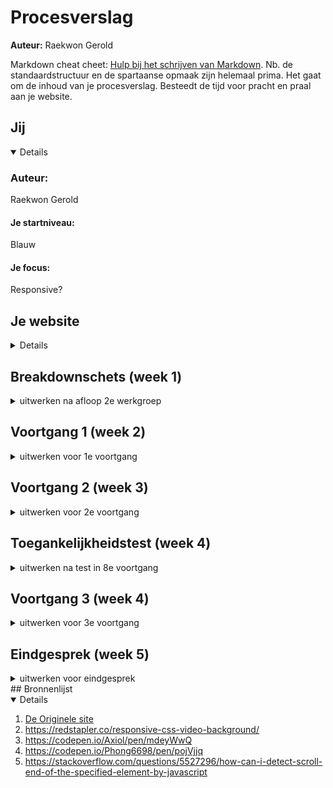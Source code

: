 # Procesverslag
**Auteur:** Raekwon Gerold

Markdown cheat cheet: [Hulp bij het schrijven van Markdown](https://github.com/adam-p/markdown-here/wiki/Markdown-Cheatsheet). Nb. de standaardstructuur en de spartaanse opmaak zijn helemaal prima. Het gaat om de inhoud van je procesverslag. Besteedt de tijd voor pracht en praal aan je website.

## Jij
<details open>

### Auteur:
Raekwon Gerold

#### Je startniveau:
Blauw

#### Je focus:
Responsive?
</details>
 
 ## Je website
<details closed>
 
 ### Je opdracht:
https://playvalorant.com/ en https://playvalorant.com/en-us/agents/

#### Screenshot(s) van de eerste pagina (small screen): 
Home  
<img src="https://i.gyazo.com/d721ef609d03747fcefe94e0b5e294f5.png" width="375px" alt="Valorant Homepage">
<img src="https://i.gyazo.com/c015eabd0d4ef763ff2b1d042e1b5a19.png" width="375px" alt="Valorant Homepage">
<img src="https://i.gyazo.com/710d58b8c04daf49010d843043a5b2bb.png" width="375px" alt="Valorant Homepage">
<img src="https://i.gyazo.com/31a47af035fec6097f60276b36543516.png" width="375px" alt="Valorant Homepage">
<img src="https://i.gyazo.com/e334080399fd67cd50eefe3f37d90d6f.png" width="375px" alt="Valorant Homepage">
<img src="https://i.gyazo.com/9edc7f93c4879339547a910e2ba68b38.png" width="375px" alt="Valorant Homepage">

#### Screenshot(s) van de tweede pagina (small screen):
Agents  
<img src="https://i.gyazo.com/6ff87b8948b761e12b82d37c00634a87.png" width="375px" alt="Valorant Agents">
<img src="https://i.gyazo.com/89aa95a204ed44000070e2611bc31770.png" width="375px" alt="Valorant Agents">
 
</details>
 
 ## Breakdownschets (week 1)

<details closed>
<summary>uitwerken na afloop 2e werkgroep</summary>

### de hele pagina: 
<img src="Opdrachten/Breakdownschets/breakdown1.png" width="375px" alt="homepage">
<img src="Opdrachten/Breakdownschets/breakdown2.png" width="375px" alt="homepage">
<img src="Opdrachten/Breakdownschets/breakdown3.png" width="375px" alt="homepage">
<img src="Opdrachten/Breakdownschets/breakdown4.png" width="375px" alt="homepage">

</details>
 
## Voortgang 1 (week 2)

<details>
<summary>uitwerken voor 1e voortgang</summary>

### Stand van zaken
Ziek Thuis, nog niet veel kunnen doen

</details>
 
## Voortgang 2 (week 3)

<details>
<summary>uitwerken voor 2e voortgang</summary>

### Stand van zaken
Nog steeds ziek thuis

</details>
 
 ## Toegankelijkheidstest (week 4)

<details closed>
<summary>uitwerken na test in 8e voortgang</summary>

(Was nog ziek en werk aan het inhalen deze week)
 
### Bevindingen
Lijst met je bevindingen die in de test naar voren kwamen:


#### Titel eerste bevinding
Hier korte omschrijving (met indien nodig een afbeelding)

Hier een omschrijving van hoe het opgelost kan worden (met indien nodig een afbeelding)


#### Titel tweede bevinding. 
Hier korte omschrijving (met indien nodig een afbeelding)

Hier een omschrijving van hoe het opgelost kan worden (met indien nodig een afbeelding)


#### Titel volgende bevinding. 
Hier korte omschrijving (met indien nodig een afbeelding)

Hier een omschrijving van hoe het opgelost kan worden (met indien nodig een afbeelding)


#### Titel nog een bevinding. 
Hier korte omschrijving (met indien nodig een afbeelding)

Hier een omschrijving van hoe het opgelost kan worden (met indien nodig een afbeelding)

</details>

## Voortgang 3 (week 4)

<details>
<summary>uitwerken voor 3e voortgang</summary>

### Stand van zaken
Ging goed:
 - Voelde me beter en kon er eindelijk zijn
 - Goed feedback gekregen op mijn werk
 - Ging in mijn ogen beter dan dat ik dacht
 
 Ging slecht:
 - Nog niet klaar
 - Kleine errors door size verschil van thuis monitor en andere monitoren
 - Background text dat niet mee wilt scalen


### Agenda voor meeting
samen met je groepje opstellen

| Raekwon      | student 2          | student 3    | student 4        |
| ---            | ---                | ---          | ---              |
| Hoe ver ben ik?  | en dit             | en ik dit    | en dan ik dat    |
| ... | dit als er tijd is | nog een punt | dit wil ik zeker |
| ...            | ...                | ...          | ...              |


### Verslag van meeting

- Werk aan je classes gebruik
- Kijk naar een micro-interactie voor de agents pagina
- Verwijder zo veel mogelijk classes

</details>

## Eindgesprek (week 5)

<details>
<summary>uitwerken voor eindgesprek</summary>

### Stand van zaken
Ging goed:
 - Denk dat ik verder ben dan dat ik dacht
 
 Ging slecht:
 - Paar sections moeten weghalen door overtollige animaties
 - animation gebruik bij agents gaat niet lekker

### Screenshot(s)

hier screenshot(s) van je eindresultaat

</details>
## Bronnenlijst

<details open>

1. [De Originele site](https://playvalorant.com/)
2. https://redstapler.co/responsive-css-video-background/
3. https://codepen.io/Axiol/pen/mdeyWwQ
4. https://codepen.io/Phong6698/pen/pojVjjq
5. https://stackoverflow.com/questions/5527296/how-can-i-detect-scroll-end-of-the-specified-element-by-javascript

</details>
